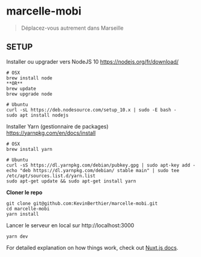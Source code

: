 # marcelle-mobi

> Déplacez-vous autrement dans Marseille

## SETUP

Installer ou upgrader vers NodeJS 10 https://nodejs.org/fr/download/ 
```
# OSX
brew install node
**OR**
brew update 
brew upgrade node
```

```
# Ubuntu
curl -sL https://deb.nodesource.com/setup_10.x | sudo -E bash -
sudo apt install nodejs
```

Installer Yarn (gestionnaire de packages) https://yarnpkg.com/en/docs/install

```
# OSX
brew install yarn 
```
```
# Ubuntu
curl -sS https://dl.yarnpkg.com/debian/pubkey.gpg | sudo apt-key add -
echo "deb https://dl.yarnpkg.com/debian/ stable main" | sudo tee /etc/apt/sources.list.d/yarn.list
sudo apt-get update && sudo apt-get install yarn
```

**Cloner le repo**
```
git clone git@github.com:KevinBerthier/marcelle-mobi.git 
cd marcelle-mobi
yarn install
```
Lancer le serveur en local sur http://localhost:3000
```
yarn dev
```

For detailed explanation on how things work, check out [Nuxt.js docs](https://nuxtjs.org).
